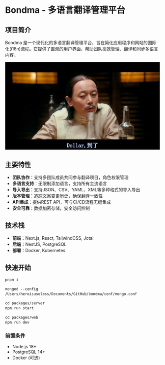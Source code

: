 # Bondma - 多语言翻译管理平台

## 项目简介

Bondma 是一个现代化的多语言翻译管理平台，旨在简化应用程序和网站的国际化(i18n)流程。它提供了直观的用户界面，帮助团队高效管理、翻译和同步多语言内容。

![Bondma Logo](./doc/readme/dollar.jpg)

## 主要特性

- **团队协作**：支持多团队成员共同参与翻译项目，角色权限管理
- **多语言支持**：无限制添加语言，支持所有主流语言
- **导入导出**：支持JSON、CSV、YAML、XML等多种格式的导入导出
- **版本管理**：追踪文案变更历史，确保翻译一致性
- **API集成**：提供REST API，可与CI/CD流程无缝集成
- **安全可靠**：数据加密存储，安全访问控制

## 技术栈

- **前端**：Next.js, React, TailwindCSS, Jotai
- **后端**：NestJS, PostgreSQL
- **部署**：Docker, Kubernetes

## 快速开始
```
pnpm i
```

```
mongod --config /Users/heroisuseless/Documents/GitHub/bondma/conf/mongo.conf
```

```
cd packages/server
npm run start
```

```
cd packages/web
npm run dev
```

### 前置条件

- Node.js 18+
- PostgreSQL 14+
- Docker (可选)
